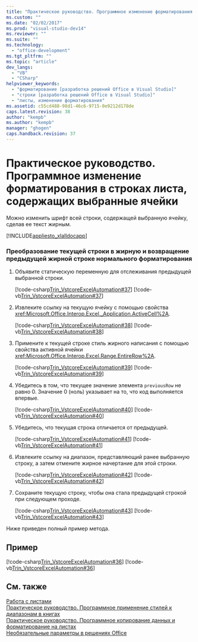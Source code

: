 ```yaml
---
title: "Практическое руководство. Программное изменение форматирования в строках листа, содержащих выбранные ячейки | Microsoft Docs"
ms.custom: ""
ms.date: "02/02/2017"
ms.prod: "visual-studio-dev14"
ms.reviewer: ""
ms.suite: ""
ms.technology: 
  - "office-development"
ms.tgt_pltfrm: ""
ms.topic: "article"
dev_langs: 
  - "VB"
  - "CSharp"
helpviewer_keywords: 
  - "форматирование [разработка решений Office в Visual Studio]"
  - "строки [разработка решений Office в Visual Studio]"
  - "листы, изменение форматирования"
ms.assetid: c55cd488-98d1-46c6-9715-0e9212d178de
caps.latest.revision: 38
author: "kempb"
ms.author: "kempb"
manager: "ghogen"
caps.handback.revision: 37
---
```

# Практическое руководство. Программное изменение форматирования в строках листа, содержащих выбранные ячейки
  Можно изменить шрифт всей строки, содержащей выбранную ячейку, сделав ее текст жирным.  
  
 [!INCLUDE[appliesto_xlalldocapp](../vsto/includes/appliesto-xlalldocapp-md.md)]  
  
### Преобразование текущей строки в жирную и возвращение предыдущей жирной строке нормального форматирования  
  
1.  Объявите статическую переменную для отслеживания предыдущей выбранной строки.  
  
     [!code-csharp[Trin_VstcoreExcelAutomation#37](../snippets/csharp/VS_Snippets_OfficeSP/Trin_VstcoreExcelAutomation/CS/Sheet1.cs#37)]
     [!code-vb[Trin_VstcoreExcelAutomation#37](../snippets/visualbasic/VS_Snippets_OfficeSP/Trin_VstcoreExcelAutomation/VB/Sheet1.vb#37)]  
  
2.  Извлеките ссылку на текущую ячейку с помощью свойства <xref:Microsoft.Office.Interop.Excel._Application.ActiveCell%2A>.  
  
     [!code-csharp[Trin_VstcoreExcelAutomation#38](../snippets/csharp/VS_Snippets_OfficeSP/Trin_VstcoreExcelAutomation/CS/Sheet1.cs#38)]
     [!code-vb[Trin_VstcoreExcelAutomation#38](../snippets/visualbasic/VS_Snippets_OfficeSP/Trin_VstcoreExcelAutomation/VB/Sheet1.vb#38)]  
  
3.  Примените к текущей строке стиль жирного написания с помощью свойства активной ячейки <xref:Microsoft.Office.Interop.Excel.Range.EntireRow%2A>.  
  
     [!code-csharp[Trin_VstcoreExcelAutomation#39](../snippets/csharp/VS_Snippets_OfficeSP/Trin_VstcoreExcelAutomation/CS/Sheet1.cs#39)]
     [!code-vb[Trin_VstcoreExcelAutomation#39](../snippets/visualbasic/VS_Snippets_OfficeSP/Trin_VstcoreExcelAutomation/VB/Sheet1.vb#39)]  
  
4.  Убедитесь в том, что текущее значение элемента `previousRow` не равно 0.  Значение 0 \(ноль\) указывает на то, что код выполняется впервые.  
  
     [!code-csharp[Trin_VstcoreExcelAutomation#40](../snippets/csharp/VS_Snippets_OfficeSP/Trin_VstcoreExcelAutomation/CS/Sheet1.cs#40)]
     [!code-vb[Trin_VstcoreExcelAutomation#40](../snippets/visualbasic/VS_Snippets_OfficeSP/Trin_VstcoreExcelAutomation/VB/Sheet1.vb#40)]  
  
5.  Убедитесь, что текущая строка отличается от предыдущей.  
  
     [!code-csharp[Trin_VstcoreExcelAutomation#41](../snippets/csharp/VS_Snippets_OfficeSP/Trin_VstcoreExcelAutomation/CS/Sheet1.cs#41)]
     [!code-vb[Trin_VstcoreExcelAutomation#41](../snippets/visualbasic/VS_Snippets_OfficeSP/Trin_VstcoreExcelAutomation/VB/Sheet1.vb#41)]  
  
6.  Извлеките ссылку на диапазон, представляющий ранее выбранную строку, а затем отмените жирное начертание для этой строки.  
  
     [!code-csharp[Trin_VstcoreExcelAutomation#42](../snippets/csharp/VS_Snippets_OfficeSP/Trin_VstcoreExcelAutomation/CS/Sheet1.cs#42)]
     [!code-vb[Trin_VstcoreExcelAutomation#42](../snippets/visualbasic/VS_Snippets_OfficeSP/Trin_VstcoreExcelAutomation/VB/Sheet1.vb#42)]  
  
7.  Сохраните текущую строку, чтобы она стала предыдущей строкой при следующем проходе.  
  
     [!code-csharp[Trin_VstcoreExcelAutomation#43](../snippets/csharp/VS_Snippets_OfficeSP/Trin_VstcoreExcelAutomation/CS/Sheet1.cs#43)]
     [!code-vb[Trin_VstcoreExcelAutomation#43](../snippets/visualbasic/VS_Snippets_OfficeSP/Trin_VstcoreExcelAutomation/VB/Sheet1.vb#43)]  
  
 Ниже приведен полный пример метода.  
  
## Пример  
 [!code-csharp[Trin_VstcoreExcelAutomation#36](../snippets/csharp/VS_Snippets_OfficeSP/Trin_VstcoreExcelAutomation/CS/Sheet1.cs#36)]
 [!code-vb[Trin_VstcoreExcelAutomation#36](../snippets/visualbasic/VS_Snippets_OfficeSP/Trin_VstcoreExcelAutomation/VB/Sheet1.vb#36)]  
  
## См. также  
 [Работа с листами](../vsto/working-with-worksheets.md)   
 [Практическое руководство. Программное применение стилей к диапазонам в книгах](../vsto/how-to-programmatically-apply-styles-to-ranges-in-workbooks.md)   
 [Практическое руководство. Программное копирование данных и форматирование на листах](../vsto/how-to-programmatically-copy-data-and-formatting-across-worksheets.md)   
 [Необязательные параметры в решениях Office](../vsto/optional-parameters-in-office-solutions.md)  
  
  